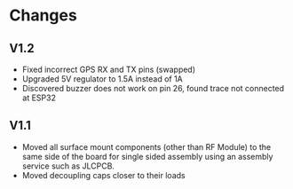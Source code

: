 # Changes

## V1.2

- Fixed incorrect GPS RX and TX pins (swapped)
- Upgraded 5V regulator to 1.5A instead of 1A
- Discovered buzzer does not work on pin 26, found trace not connected at ESP32

## V1.1

- Moved all surface mount components (other than RF Module) to the same side of the board for single sided assembly using an assembly service such as JLCPCB.
- Moved decoupling caps closer to their loads
